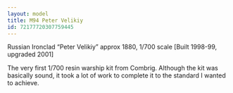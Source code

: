 ```yaml
---
layout: model
title: M94 Peter Velikiy
id: 72177720307759445
---
```


Russian Ironclad “Peter Velikiy” approx 1880, 1/700 scale 
[Built 1998-99, upgraded 2001]

The very first 1/700 resin warship kit from Combrig. Although the kit was basically sound, it took a lot of work to complete it to the standard I wanted to achieve.


